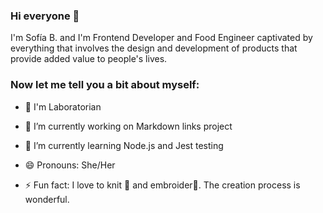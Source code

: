 ### Hi everyone 👋

I'm Sofía B. and I'm Frontend Developer and Food Engineer captivated by everything that involves the design and development of products that provide added
value to people's lives. 

### Now let me tell you a bit about myself:
- 🧠 I'm Laboratorian <L>

- 🔭 I’m currently working on Markdown links project
- 🌱 I’m currently learning Node.js and Jest testing
- 😄 Pronouns: She/Her
- ⚡ Fun fact: I love to knit 🧶 and embroider🧵. The creation process is wonderful.  



<!--
**Sofia0422/Sofia0422** is a ✨ _special_ ✨ repository because its `README.md` (this file) appears on your GitHub profile.

Here are some ideas to get you started:

- 👯 I’m looking to collaborate on ...
- 🤔 I’m looking for help with ...
- 💬 Ask me about ...
- 📫 How to reach me: ...


-->
